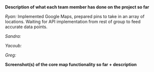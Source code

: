 **Description of what each team member has done on the project so far**

_Ryan:_
Implemented Google Maps, prepared pins to take in an array of locations. Waiting for API implementation from rest of group to feed accurate data points.

_Sandra:_

_Yacoub:_

_Greg:_

**Screenshot(s) of the core map functionality so far + description**
